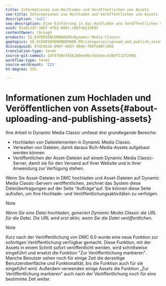 ```yaml
---
title: Informationen zum Hochladen und Veröffentlichen von Assets
seo-title: Informationen zum Hochladen und Veröffentlichen von Assets
description: 'null'
seo-description: Eine Einführung in das Hochladen und Veröffentlichen von Assets in Dynamic Media Classic.
uuid: 01a9c2d7-16bf-4fb2-9001-cb07a6233692
contentOwner: rbrough
products: SG_EXPERIENCEMANAGER/Dynamic-Media-Classic
geptopics: SG_SCENESEVENONDEMAND_PK/categories/upload_and_publish_assets
discoiquuid: 47dcbb26-b90f-40d7-964e-f08fe98fcdbb
translation-type: tm+mt
source-git-commit: 1df4f88ef856160ee06c43dc6ec430df122f2408
workflow-type: tm+mt
source-wordcount: '221'
ht-degree: 35%

---
```



# Informationen zum Hochladen und Veröffentlichen von Assets{#about-uploading-and-publishing-assets}

Ihre Arbeit in Dynamic Media Classic umfasst drei grundlegende Bereiche:

* Hochladen von Dateielementen in Dynamic Media Classic.
* Verwalten von Dateien, damit daraus Rich-Media-Assets aufgebaut werden können
* Veröffentlichen der Asset-Dateien auf einem Dynamic Media Classic-Server, damit sie für den Versand auf Ihrer Website und in Ihrer Anwendung zur Verfügung stehen.

Wenn Sie Asset-Dateien in DMC hochladen und Asset-Dateien auf Dynamic Media Classic-Servern veröffentlichen, zeichnet das System diese Dateiübertragungen auf der Seite &quot;Aufträge&quot;auf. Sie können diese Seite aufrufen, um Ihre Hochlade- und Veröffentlichungsaktivitäten zu verfolgen.

>[!NOTE]
>
>*Wenn Sie eine Datei hochladen, generiert Dynamic Media Classic die URL für die Datei. Die URL wird erst aktiv, wenn Sie die Datei veröffentlichen.*

>[!NOTE]
>
>Kurz nach der Veröffentlichung von DMC 6.0 wurde eine neue Funktion zur sofortigen Veröffentlichung verfügbar gemacht. Diese Funktion, mit der Assets in einem Schritt sofort veröffentlicht werden, wird schrittweise eingeführt und ersetzt die Funktion &quot;Zur Veröffentlichung markieren&quot;. Manche Benutzer sehen noch für einige Zeit die derzeitige Benutzeroberfläche und Funktionalität, bis die Funktion auch für sie eingeführt wird. Außerdem verwenden einige Assets die Funktion „Zur Veröffentlichung markieren“ auch nach der Veröffentlichung noch für eine bestimmte Zeit weiter.
